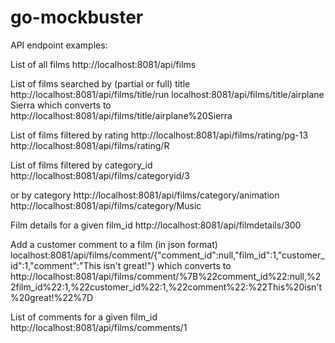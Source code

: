# go-mockbuster

API endpoint examples:

List of all films
http://localhost:8081/api/films


List of films searched by (partial or full) title
http://localhost:8081/api/films/title/run
localhost:8081/api/films/title/airplane Sierra 
which converts to 
http://localhost:8081/api/films/title/airplane%20Sierra


List of films filtered by rating
http://localhost:8081/api/films/rating/pg-13
http://localhost:8081/api/films/rating/R


List of films filtered by category_id
http://localhost:8081/api/films/categoryid/3

or by category
http://localhost:8081/api/films/category/animation
http://localhost:8081/api/films/category/Music


Film details for a given film_id
http://localhost:8081/api/filmdetails/300


Add a customer comment to a film (in json format)
localhost:8081/api/films/comment/{"comment_id":null,"film_id":1,"customer_id":1,"comment":"This isn't great!"}
which converts to
http://localhost:8081/api/films/comment/%7B%22comment_id%22:null,%22film_id%22:1,%22customer_id%22:1,%22comment%22:%22This%20isn't%20great!%22%7D


List of comments for a given film_id
http://localhost:8081/api/films/comments/1
